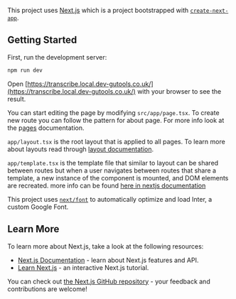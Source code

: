 This project uses [Next.js](https://nextjs.org/) which is a project bootstrapped with [`create-next-app`](https://github.com/vercel/next.js/tree/canary/packages/create-next-app).

## Getting Started

First, run the development server:

```bash
npm run dev
```

Open [https://transcribe.local.dev-gutools.co.uk/](https://transcribe.local.dev-gutools.co.uk/) with your browser to see the result.

You can start editing the page by modifying `src/app/page.tsx`. To create new route you can follow the pattern for about page. For more info look at the p[ages](https://nextjs.org/docs/app/building-your-application/routing/pages-and-layouts#pages) documentation. 

`app/layout.tsx` is the root layout that is applied to all pages. To learn more about layouts read through [layout documentation](https://nextjs.org/docs/app/building-your-application/routing/pages-and-layouts#layouts).  

`app/template.tsx` is the template file that similar to layout can be shared between routes but when a user navigates between routes that share a template, a new instance of the component is mounted, and DOM elements are recreated. more info can be found [here in nextjs documentation](https://nextjs.org/docs/app/building-your-application/routing/pages-and-layouts#templates)

This project uses [`next/font`](https://nextjs.org/docs/basic-features/font-optimization) to automatically optimize and load Inter, a custom Google Font.

## Learn More

To learn more about Next.js, take a look at the following resources:

- [Next.js Documentation](https://nextjs.org/docs) - learn about Next.js features and API.
- [Learn Next.js](https://nextjs.org/learn) - an interactive Next.js tutorial.

You can check out [the Next.js GitHub repository](https://github.com/vercel/next.js/) - your feedback and contributions are welcome!